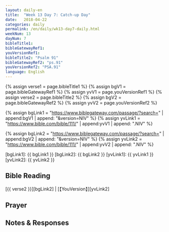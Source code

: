 ```yaml
---
layout: daily-en
title:  "Week 13 Day 7: Catch-up Day"
date:   2018-04-22
categories: daily
permalink: /en/daily/wk13-day7-daily.html
weekNum: 13
dayNum: 7
bibleTitle1: 
bibleGatewayRef1: 
youVersionRef1: 
bibleTitle2: "Psalm 91"
bibleGatewayRef2: "ps.91"
youVersionRef2: "PSA.91"
language: English
---
```


{% assign verse1 = page.bibleTitle1 %}
{% assign bgV1 = page.bibleGatewayRef1 %}
{% assign yvV1 = page.youVersionRef1 %}
{% assign verse2 = page.bibleTitle2 %}
{% assign bgV2 = page.bibleGatewayRef2 %}
{% assign yvV2 = page.youVersionRef2 %}

{% assign bgLink1 = "https://www.biblegateway.com/passage/?search=" | append:bgV1 | append: "&version=NIV" %}
{% assign yvLink1 = "https://www.bible.com/bible/111/" | append:yvV1 | append: ".NIV" %}

{% assign bgLink2 = "https://www.biblegateway.com/passage/?search=" | append:bgV2 | append: "&version=NIV" %}
{% assign yvLink2 = "https://www.bible.com/bible/111/" | append:yvV2 | append: ".NIV" %}

[bgLink1]: {{ bgLink1 }}
[bgLink2]: {{ bgLink2 }}
[yvLink1]: {{ yvLink1 }}
[yvLink2]: {{ yvLink2 }}

Bible Reading
---
[{{ verse2 }}][bgLink2] | [【YouVersion】][yvLink2]

Prayer
---

Notes & Responses
---

<p>
